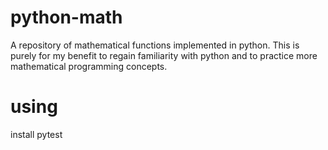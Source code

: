 # python-math
A repository of mathematical functions implemented in python. This is purely for my benefit to regain familiarity with python and to practice more mathematical programming concepts.

# using
install pytest
